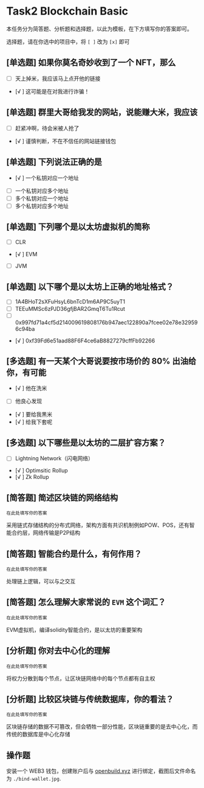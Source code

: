 # Task2 Blockchain Basic

本任务分为简答题、分析题和选择题，以此为模板，在下方填写你的答案即可。

选择题，请在你选中的项目中，将 `[ ]` 改为 `[x]` 即可

## [单选题] 如果你莫名奇妙收到了一个 NFT，那么

- [ ] 天上掉米，我应该马上点开他的链接
- [√ ] 这可能是在对我进行诈骗！

## [单选题] 群里大哥给我发的网站，说能赚大米，我应该

- [ ] 赶紧冲啊，待会米被人抢了
- [√ ] 谨慎判断，不在不信任的网站链接钱包

## [单选题] 下列说法正确的是

- [√ ] 一个私钥对应一个地址
- [ ] 一个私钥对应多个地址
- [ ] 多个私钥对应一个地址
- [ ] 多个私钥对应多个地址

## [单选题] 下列哪个是以太坊虚拟机的简称

- [ ] CLR
- [√ ] EVM
- [ ] JVM

## [单选题] 以下哪个是以太坊上正确的地址格式？

- [ ] 1A4BHoT2sXFuHsyL6bnTcD1m6AP9C5uyT1
- [ ] TEEuMMSc6zPJD36gfjBAR2GmqT6Tu1Rcut
- [ ] 0x997fd71a4cf5d214009619808176b947aec122890a7fcee02e78e329596c94ba
- [√ ] 0xf39Fd6e51aad88F6F4ce6aB8827279cffFb92266

## [多选题] 有一天某个大哥说要按市场价的 80% 出油给你，有可能

- [√ ] 他在洗米
- [ ] 他良心发现
- [√ ] 要给我黒米
- [√ ] 给我下套呢

## [多选题] 以下哪些是以太坊的二层扩容方案？

- [ ] Lightning Network（闪电网络）
- [√ ] Optimsitic Rollup
- [√ ] Zk Rollup

## [简答题] 简述区块链的网络结构

```
在此处填写你的答案
```
采用链式存储结构的分布式网络，架构方面有共识机制例如POW、POS，还有智能合约层，网络传输是P2P结构

## [简答题] 智能合约是什么，有何作用？

```
在此处填写你的答案
```
处理链上逻辑，可以与之交互

## [简答题] 怎么理解大家常说的 `EVM` 这个词汇？

```
在此处填写你的答案
```
EVM虚拟机，编译solidity智能合约，是以太坊的重要架构

## [分析题] 你对去中心化的理解

```
在此处填写你的答案
```
将权力分散到每个节点，让区块链网络中的每个节点都有自主权

## [分析题] 比较区块链与传统数据库，你的看法？

```
在此处填写你的答案
```
区块链存储的数据不可篡改，但会牺牲一部分性能，区块链重要的是去中心化，而传统的数据库是中心化存储

## 操作题

安装一个 WEB3 钱包，创建账户后与 [openbuild.xyz](https://openbuild.xyz/profile) 进行绑定，截图后文件命名为 `./bind-wallet.jpg`.
